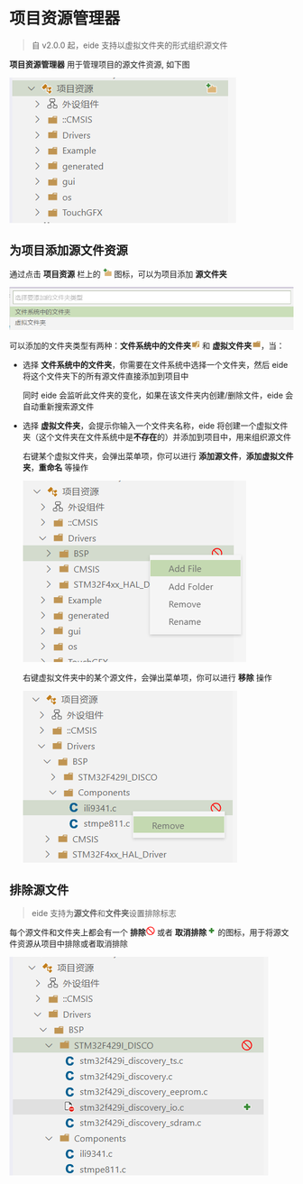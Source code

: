 # 项目资源管理器

> 自 v2.0.0 起，eide 支持以虚拟文件夹的形式组织源文件

**项目资源管理器** 用于管理项目的源文件资源, 如下图

![project resource](../img/prj_res_view.png)

## 为项目添加源文件资源

通过点击 **项目资源** 栏上的 <img width="16px" bor src="../img/add_folder.svg"> 图标，可以为项目添加 **源文件夹**

![add source folder](../img/prj_add_folder_sel.png)

可以添加的文件夹类型有两种：**文件系统中的文件夹**<img width="16px" bor src="./icon/FolderRoot_32x.svg"> 和 **虚拟文件夹**<img width="16px" bor src="./icon/folder_virtual.svg">，当：

- 选择 **文件系统中的文件夹**，你需要在文件系统中选择一个文件夹，然后 eide 将这个文件夹下的所有源文件直接添加到项目中

  同时 eide 会监听此文件夹的变化，如果在该文件夹内创建/删除文件，eide 会自动重新搜索源文件

- 选择 **虚拟文件夹**，会提示你输入一个文件夹名称，eide 将创建一个虚拟文件夹（这个文件夹在文件系统中是**不存在**的）并添加到项目中，用来组织源文件

  右键某个虚拟文件夹，会弹出菜单项，你可以进行 **添加源文件**，**添加虚拟文件夹**，**重命名** 等操作

  ![](../img/prj_vFolder_opts.png)

  右键虚拟文件夹中的某个源文件，会弹出菜单项，你可以进行 **移除** 操作

  ![](../img/prj_vFile_ops.png)

## 排除源文件

> eide 支持为**源文件**和**文件夹**设置排除标志

每个源文件和文件夹上都会有一个 **排除**<img width="16px" bor src="./icon/StatusNo_16x.svg"> 或者 **取消排除**<img width="16px" bor src="./icon/Add_16xMD.svg"> 的图标，用于将源文件资源从项目中排除或者取消排除

![](../img/prj_exc_file_ops.png)
